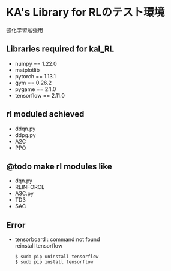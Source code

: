 # KA's Library for RLのテスト環境
強化学習勉強用  

## Libraries required for kal_RL
- numpy == 1.22.0
- matplotlib
- pytorch == 1.13.1
- gym == 0.26.2
- pygame == 2.1.0
- tensorflow == 2.11.0

## rl moduled achieved
- ddqn.py  
- ddpg.py
- A2C
- PPO

## @todo make rl modules like
- dqn.py
- REINFORCE
- A3C.py
- TD3
- SAC

## Error
- tensorboard : command not found  
    reinstall tensorflow
    ```
    $ sudo pip uninstall tensorflow  
    $ sudo pip install tensorflow
    ```